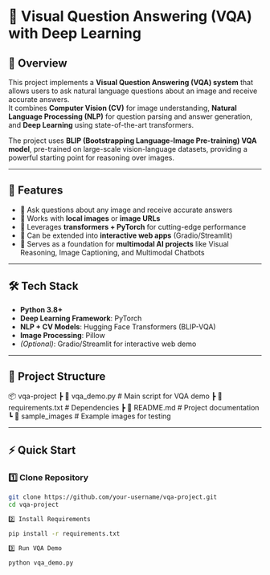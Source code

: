 # 🤖 Visual Question Answering (VQA) with Deep Learning

## 📌 Overview

This project implements a **Visual Question Answering (VQA) system** that allows users to ask natural language questions about an image and receive accurate answers.  
It combines **Computer Vision (CV)** for image understanding, **Natural Language Processing (NLP)** for question parsing and answer generation, and **Deep Learning** using state-of-the-art transformers.

The project uses **BLIP (Bootstrapping Language-Image Pre-training) VQA model**, pre-trained on large-scale vision-language datasets, providing a powerful starting point for reasoning over images.

---

## 🚀 Features

- 🔹 Ask questions about any image and receive accurate answers
- 🔹 Works with **local images** or **image URLs**
- 🔹 Leverages **transformers + PyTorch** for cutting-edge performance
- 🔹 Can be extended into **interactive web apps** (Gradio/Streamlit)
- 🔹 Serves as a foundation for **multimodal AI projects** like Visual Reasoning, Image Captioning, and Multimodal Chatbots

---

## 🛠️ Tech Stack

- **Python 3.8+**
- **Deep Learning Framework**: PyTorch
- **NLP + CV Models**: Hugging Face Transformers (BLIP-VQA)
- **Image Processing**: Pillow
- _(Optional)_: Gradio/Streamlit for interactive web demo

---

## 📂 Project Structure

📦 vqa-project
┣ 📜 vqa_demo.py # Main script for VQA demo
┣ 📜 requirements.txt # Dependencies
┣ 📜 README.md # Project documentation
┗ 📂 sample_images # Example images for testing

---

## ⚡ Quick Start

### 1️⃣ Clone Repository

```bash
git clone https://github.com/your-username/vqa-project.git
cd vqa-project

2️⃣ Install Requirements

pip install -r requirements.txt

3️⃣ Run VQA Demo

python vqa_demo.py
```
